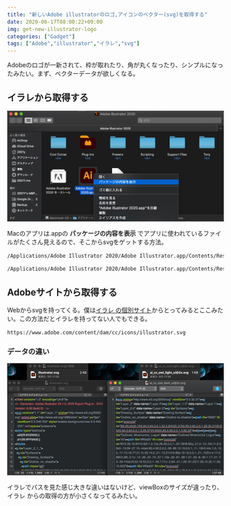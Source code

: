 ```yaml
---
title: "新しいAdobe illustratorのロゴ,アイコンのベクター(svg)を取得する"
date: 2020-06-17T08:00:22+09:00
img: get-new-illustrator-logo
categories: ["Gadget"]
tags: ["Adobe","illustrator","イラレ","svg"]
---
```


Adobeのロゴが一新されて、枠が取れたり、角が丸くなったり、シンプルになったみたい。まず、ベクターデータが欲しくなる。

## イラレから取得する

![get-new-illustrator-logo-1](../../../images/get-new-illustrator-logo-1.jpg)

Macのアプリは.appの **パッケージの内容を表示** でアプリに使われているファイルがたくさん見えるので、そこからsvgをゲットする方法。

```sh
/Applications/Adobe Illustrator 2020/Adobe Illustrator.app/Contents/Resources/ai_cc_owl_dark_ui@2x.svg
```

```sh
/Applications/Adobe Illustrator 2020/Adobe Illustrator.app/Contents/Resources/ai_cc_owl_light_ui@2x.svg
```

## Adobeサイトから取得する

Webからsvgを持ってくる。僕は[イラレ の個別サイト](https://www.adobe.com/jp/products/illustrator.html)からとってみるとここみたい。この方法だとイラレを持ってない人でもできる。

```html
https://www.adobe.com/content/dam/cc/icons/illustrator.svg
```

### データの違い

![get-new-illustrator-logo-2](../../../images/get-new-illustrator-logo-2.jpg)

イラレでパスを見た感じ大きな違いはないけど、viewBoxのサイズが違ったり、イラレ からの取得の方が小さくなってるみたい。

